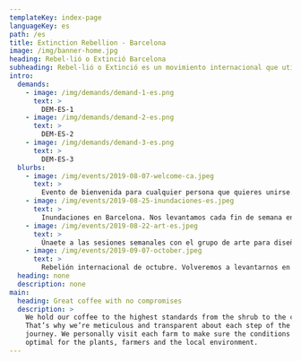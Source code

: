 ```yaml
---
templateKey: index-page
languageKey: es
path: /es
title: Extinction Rebellion - Barcelona
image: /img/banner-home.jpg
heading: Rebel·lió o Extinció Barcelona
subheading: Rebel·lió o Extinció es un movimiento internacional que utiliza la desobediencia civil no-violenta en un intento por parar la extinción masiva y minimizar el riesgo de colapso social.
intro:
  demands:
    - image: /img/demands/demand-1-es.png
      text: >
        DEM-ES-1
    - image: /img/demands/demand-2-es.png
      text: >
        DEM-ES-2
    - image: /img/demands/demand-3-es.png
      text: >
        DEM-ES-3
  blurbs:
    - image: /img/events/2019-08-07-welcome-ca.jpeg
      text: >
        Evento de bienvenida para cualquier persona que quieres unirse. Hazte rebel.
    - image: /img/events/2019-08-25-inundaciones-es.jpeg
      text: >
        Inundaciones en Barcelona. Nos levantamos cada fin de semana en un nuevo lugar de la ciudad.
    - image: /img/events/2019-08-22-art-es.jpeg
      text: >
        Únaete a las sesiones semanales con el grupo de arte para diseñar e imprimir tu propia camisetas, pancartas y más.
    - image: /img/events/2019-09-07-october.jpeg
      text: >
        Rebelión internacional de octubre. Volveremos a levantarnos en ciudades, países y continentes. Ven con nosotros a Madrid.
  heading: none
  description: none
main:
  heading: Great coffee with no compromises
  description: >
    We hold our coffee to the highest standards from the shrub to the cup.
    That’s why we’re meticulous and transparent about each step of the coffee’s
    journey. We personally visit each farm to make sure the conditions are
    optimal for the plants, farmers and the local environment.
---
```

